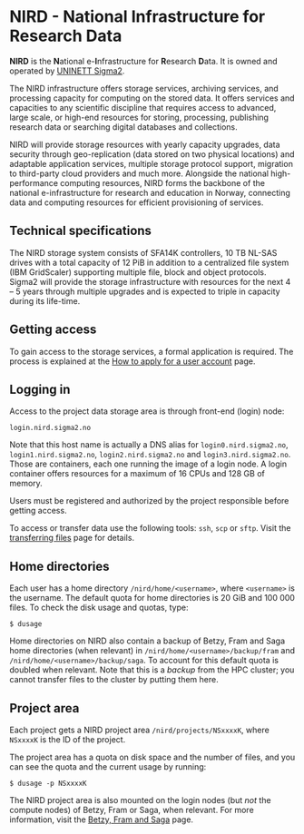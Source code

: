 

# NIRD - National Infrastructure for Research Data

**NIRD** is the **N**ational e-**I**nfrastructure for **R**esearch **D**ata. It is
owned and operated by [UNINETT Sigma2](https://www.sigma2.no).

<div class="alert alert-info">
  <p>
    The NIRD infrastructure offers storage services, archiving services, and
    processing capacity for computing on the stored data.  It offers services and
    capacities to any scientific discipline that requires access to advanced, large
    scale, or high-end resources for storing, processing, publishing research data
    or searching digital databases and collections.
  </p>
</div>

NIRD will provide storage resources with yearly capacity upgrades,
data security through geo-replication (data stored on two physical
locations) and adaptable application services, multiple storage
protocol support, migration to third-party cloud providers and much
more. Alongside the national high-performance computing resources,
NIRD forms the backbone of the national e-infrastructure for research
and education in Norway, connecting data and computing resources for
efficient provisioning of services.


## Technical specifications

The NIRD storage system consists of SFA14K controllers, 10 TB NL-SAS
drives with a total capacity of 12 PiB in addition to a centralized
file system (IBM GridScaler) supporting multiple file, block and
object protocols. Sigma2 will provide the storage infrastructure with
resources for the next 4 – 5 years through multiple upgrades and is
expected to triple in capacity during its life-time.


## Getting access

To gain access to the storage services, a formal application is required. The process
is explained at the [How to apply for a user account](https://www.sigma2.no/how-apply-user-account) page.


## Logging in

Access to the project data storage area is through front-end (login) node:
```
login.nird.sigma2.no
```

Note that this host name is actually a DNS alias for
`login0.nird.sigma2.no`, `login1.nird.sigma2.no`,
`login2.nird.sigma2.no` and `login3.nird.sigma2.no`.  Those are
containers, each one running the image of a login node. A login
container offers resources for a maximum of 16 CPUs and 128 GB of
memory.

Users must be registered and authorized by the project responsible
before getting access.

To access or transfer data use the following tools: `ssh`, `scp` or
`sftp`.  Visit the [transferring files](file_transfer.md) page
for details.


## Home directories

Each user has a home directory `/nird/home/<username>`, where
`<username>` is the username.  The default quota for home directories
is 20 GiB and 100 000 files.  To check the disk usage and quotas, type:
```
$ dusage
```

Home directories on NIRD also contain a backup of Betzy, Fram and Saga home
directories (when relevant) in `/nird/home/<username>/backup/fram` and
`/nird/home/<username>/backup/saga`.
To account for this default quota is doubled when relevant.
Note that this is a _backup_ from the HPC cluster; you cannot transfer
files to the cluster by putting them here.


## Project area

Each project gets a NIRD project area `/nird/projects/NSxxxxK`,
where `NSxxxxK` is the ID of the project.

The project area has a quota on disk space and the number of files,
and you can see the quota and the current usage by running:
```
$ dusage -p NSxxxxK
```

The NIRD project area is also mounted on the login nodes (but _not_
the compute nodes) of Betzy, Fram or Saga, when relevant. For more
information, visit the [Betzy, Fram and Saga](clusters.md) page.
